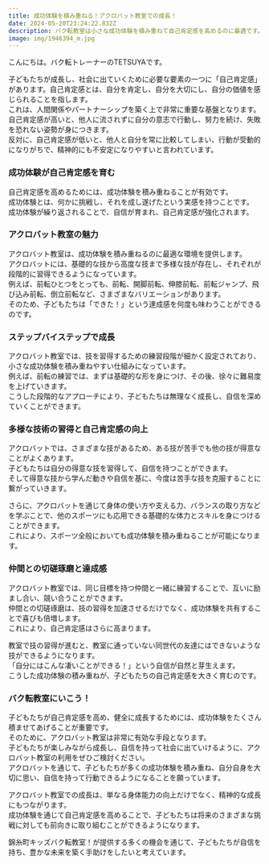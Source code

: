 ```yaml
---
title: 成功体験を積み重ねる！アクロバット教室での成長！
date: 2024-05-20T23:24:22.832Z
description: バク転教室は小さな成功体験を積み重ねて自己肯定感を高めるのに最適です。
image: img/1946394_m.jpg
---
```

こんにちは。バク転トレーナーのTETSUYAです。

子どもたちが成長し、社会に出ていくために必要な要素の一つに「自己肯定感」があります。自己肯定感とは、自分を肯定し、自分を大切にし、自分の価値を感じられることを指します。\
これは、人間関係やパートナーシップを築く上で非常に重要な基盤となります。自己肯定感が高いと、他人に流されずに自分の意志で行動し、努力を続け、失敗を恐れない姿勢が身につきます。\
反対に、自己肯定感が低いと、他人と自分を常に比較してしまい、行動が受動的になりがちで、精神的にも不安定になりやすいと言われています。

### 成功体験が自己肯定感を育む

自己肯定感を高めるためには、成功体験を積み重ねることが有効です。\
成功体験とは、何かに挑戦し、それを成し遂げたという実感を持つことです。\
成功体験が繰り返されることで、自信が育まれ、自己肯定感が強化されます。

### アクロバット教室の魅力

アクロバット教室は、成功体験を積み重ねるのに最適な環境を提供します。\
アクロバットには、基礎的な技から高度な技まで多様な技が存在し、それぞれが段階的に習得できるようになっています。\
例えば、前転ひとつをとっても、前転、開脚前転、伸膝前転、前転ジャンプ、飛び込み前転、倒立前転など、さまざまなバリエーションがあります。\
そのため、子どもたちは「できた！」という達成感を何度も味わうことができるのです。

### ステップバイステップで成長

アクロバット教室では、技を習得するための練習段階が細かく設定されており、小さな成功体験を積み重ねやすい仕組みになっています。\
例えば、前転の練習では、まずは基礎的な形を身につけ、その後、徐々に難易度を上げていきます。\
こうした段階的なアプローチにより、子どもたちは無理なく成長し、自信を深めていくことができます。

### 多様な技術の習得と自己肯定感の向上

アクロバットでは、さまざまな技があるため、ある技が苦手でも他の技が得意なことがよくあります。\
子どもたちは自分の得意な技を習得して、自信を持つことができます。\
そして得意な技から学んだ動きや自信を基に、今度は苦手な技を克服することに繋がっていきます。

さらに、アクロバットを通じて身体の使い方や支える力、バランスの取り方などを学ぶことで、他のスポーツにも応用できる基礎的な体力とスキルを身につけることができます。\
これにより、スポーツ全般においても成功体験を積み重ねることが可能になります。

### 仲間との切磋琢磨と達成感

アクロバット教室では、同じ目標を持つ仲間と一緒に練習することで、互いに励まし合い、競い合うことができます。\
仲間との切磋琢磨は、技の習得を加速させるだけでなく、成功体験を共有することで喜びも倍増します。\
これにより、自己肯定感はさらに高まります。

教室で技の習得が進むと、教室に通っていない同世代の友達にはできないような技ができるようになります。\
「自分にはこんな凄いことができる！」という自信が自然と芽生えます。\
こうした成功体験の積み重ねが、子どもたちの自己肯定感を大きく育むのです。

### バク転教室にいこう！

子どもたちが自己肯定感を高め、健全に成長するためには、成功体験をたくさん積ませてあげることが重要です。\
そのために、アクロバット教室は非常に有効な手段となります。\
子どもたちが楽しみながら成長し、自信を持って社会に出ていけるように、アクロバット教室の利用をぜひご検討ください。\
アクロバットを通じて、子どもたちが多くの成功体験を積み重ね、自分自身を大切に思い、自信を持って行動できるようになることを願っています。

アクロバット教室での成長は、単なる身体能力の向上だけでなく、精神的な成長にもつながります。\
成功体験を通じて自己肯定感を高めることで、子どもたちは将来のさまざまな挑戦に対しても前向きに取り組むことができるようになります。

錦糸町キッズバク転教室！が提供する多くの機会を通じて、子どもたちが自信を持ち、豊かな未来を築く手助けをしたいと考えています。